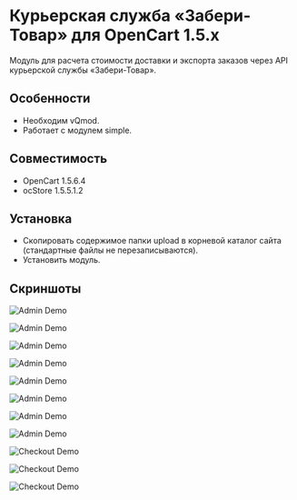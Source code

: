 # Курьерская служба «Забери-Товар» для OpenCart 1.5.х

Модуль для расчета стоимости доставки и экспорта заказов через API курьерской службы «Забери-Товар».

## Особенности

- Необходим vQmod.
- Работает с модулем simple.

## Совместимость

- OpenCart 1.5.6.4
- ocStore 1.5.5.1.2

## Установка

- Скопировать содержимое папки upload в корневой каталог сайта (стандартные файлы не перезаписываются).
- Установить модуль.

## Скриншоты
![Admin Demo](https://github.com/Woewudski/opencart-zaberi-shipping/blob/master/doc_img/01.png)

![Admin Demo](https://github.com/Woewudski/opencart-zaberi-shipping/blob/master/doc_img/02.png)

![Admin Demo](https://github.com/Woewudski/opencart-zaberi-shipping/blob/master/doc_img/03.png)

![Admin Demo](https://github.com/Woewudski/opencart-zaberi-shipping/blob/master/doc_img/04.png)

![Admin Demo](https://github.com/Woewudski/opencart-zaberi-shipping/blob/master/doc_img/05.png)

![Admin Demo](https://github.com/Woewudski/opencart-zaberi-shipping/blob/master/doc_img/06.png)

![Admin Demo](https://github.com/Woewudski/opencart-zaberi-shipping/blob/master/doc_img/07.png)

![Admin Demo](https://github.com/Woewudski/opencart-zaberi-shipping/blob/master/doc_img/08.png)

![Checkout Demo](https://github.com/Woewudski/opencart-zaberi-shipping/blob/master/doc_img/09.png)

![Checkout Demo](https://github.com/Woewudski/opencart-zaberi-shipping/blob/master/doc_img/10.png)

![Checkout Demo](https://github.com/Woewudski/opencart-zaberi-shipping/blob/master/doc_img/11.png)
